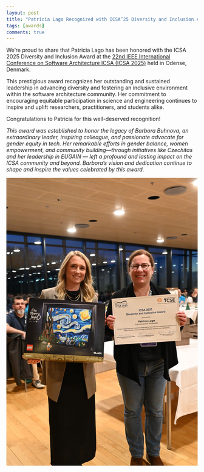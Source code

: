 ```yaml
---
layout: post
title: "Patricia Lago Recognized with ICSA’25 Diversity and Inclusion Award"
tags: [awards]
comments: true
---
```


We’re proud to share that Patricia Lago has been honored with the ICSA 2025 Diversity and Inclusion Award at the [22nd IEEE International Conference on Software Architecture ICSA (ICSA 2025)](https://conf.researchr.org/home/icsa-2025) held in Odense, Denmark.

This prestigious award recognizes her outstanding and sustained leadership in advancing diversity and fostering an inclusive environment within the software architecture community. Her commitment to encouraging equitable participation in science and engineering continues to inspire and uplift researchers, practitioners, and students alike.

Congratulations to Patricia for this well-deserved recognition!


*This award was established to honor the legacy of Barbora Buhnova, an extraordinary leader, inspiring colleague, and passionate advocate for gender equity in tech. Her remarkable efforts in gender balance, women empowerment, and community building—through initiatives like Czechitas and her leadership in EUGAIN — left a profound and lasting impact on the ICSA community and beyond. Barbora’s vision and dedication continue to shape and inspire the values celebrated by this award.*


![P. Lago ICSA 2025](/img/awards/p-lago-award-icsa2025.jpeg)
